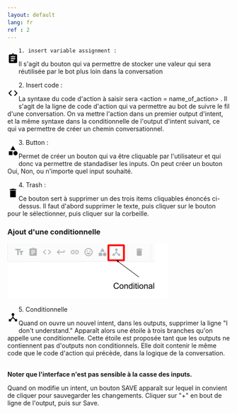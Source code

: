 ```yaml
---
layout: default
lang: fr
ref : 2
---
```

<div style="float:left;width:5%" markdown="1">

 ![image](/assets/images/assignment.png) 
</div>

    1. insert variable assignment :
 
 Il s'agit du bouton qui va permettre de stocker une valeur qui sera réutilisée par le bot plus loin dans la conversation




<div style="float:left;width:5%" markdown="1">

 ![image](/assets/images/chevrons.png) 
</div>
    2. Insert code :

La syntaxe du code d'action à saisir sera &#60;action = name_of_action&#62; . Il s'agit de la ligne de code d'action qui va permettre au bot de suivre le fil d'une conversation. On va mettre l'action dans un premier output d'intent, et la même syntaxe dans la conditionnelle de l'output d'intent suivant, ce qui va permettre de créer un chemin conversationnel.




<div style="float:left;width:5%" markdown="1">

 ![image](/assets/images/category.png) 
</div>
    3. Button :

Permet de créer un bouton qui va être cliquable par l'utilisateur et qui donc va permettre de standadiser les inputs. On peut créer un bouton Oui, Non, ou n'importe quel input souhaité.



<div style="float:left;width:5%" markdown="1">

 ![image](/assets/images/trash.png) 
</div>
    4. Trash :

Ce bouton sert à supprimer un des trois items cliquables énoncés ci-dessus. Il faut d'abord supprimer le texte, puis cliquer sur le bouton pour le sélectionner, puis cliquer sur la corbeille.



### Ajout d'une conditionnelle


![image](/assets/images/conditional-in-output-options.png)

<div style="float:left;width:5%" markdown="1">

 ![image](/assets/images/device_hub.png) 
</div>
    5. Conditionnelle 

Quand on ouvre un nouvel intent, dans les outputs, supprimer la ligne "I don't understand." Apparaît alors une étoile à trois branches qu'on appelle une conditionnelle. Cette étoile est proposée tant que les outputs ne contiennent pas d'outputs non conditionnels. Elle doit contenir le même code que le code d'action qui précède, dans la logique de la conversation.<br><br>

**Noter que l'interface n'est pas sensible à la casse des inputs.**

Quand on modifie un intent, un bouton SAVE apparaît sur lequel in convient de cliquer pour sauvegarder les changements. Cliquer sur "+" en bout de ligne de l'output, puis sur Save.


